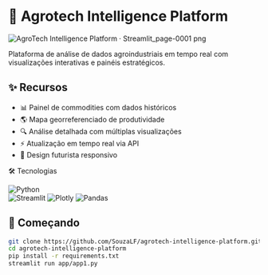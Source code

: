 # 🌱 Agrotech Intelligence Platform

![AgroTech Intelligence Platform · Streamlit_page-0001 png](https://github.com/user-attachments/assets/fe668260-e90a-4c49-a33d-0c0d320cf4cf)

Plataforma de análise de dados agroindustriais em tempo real com visualizações interativas e painéis estratégicos.

## ✨ Recursos

- 📊 Painel de commodities com dados históricos
- 🌎 Mapa georreferenciado de produtividade
- 🔍 Análise detalhada com múltiplas visualizações
- ⚡ Atualização em tempo real via API
- 🎨 Design futurista responsivo

🛠 Tecnologias

![Python](https://img.shields.io/badge/Python-3.9+-blue?logo=python)  
![Streamlit]([https://img.shields.io/badge/Python-3.9+-blue?logo=python](https://img.shields.io/badge/Streamlit-1.22+-FF4B4B?logo=streamlit))  
![Plotly]([https://img.shields.io/badge/Python-3.9+-blue?logo=python](https://img.shields.io/badge/Plotly-5.10+-3F4F75?logo=plotly))  
![Pandas]([https://img.shields.io/badge/Python-3.9+-blue?logo=python](https://img.shields.io/badge/Pandas-1.5+-150458?logo=pandas))  

## 🚀 Começando

```bash
git clone https://github.com/SouzaLF/agrotech-intelligence-platform.git
cd agrotech-intelligence-platform
pip install -r requirements.txt
streamlit run app/app1.py

